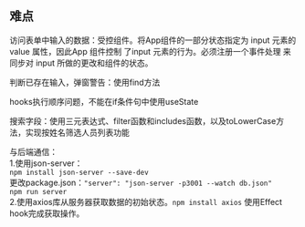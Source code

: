 ## 难点
访问表单中输入的数据：受控组件。将App组件的一部分状态指定为 input 元素的value 属性，因此App 组件控制 了input 元素的行为。必须注册一个事件处理 来同步对 input 所做的更改和组件的状态。<br>

判断已存在输入，弹窗警告：使用find方法<br>

hooks执行顺序问题，不能在if条件句中使用useState<br>

搜索字段：使用三元表达式、filter函数和includes函数，以及toLowerCase方法，实现按姓名筛选人员列表功能<br>

与后端通信：<br>
1.使用json-server：<br>
```npm install json-server --save-dev```<br>
更改package.json：```"server": "json-server -p3001 --watch db.json"```<br>
```npm run server```<br>
2.使用axios库从服务器获取数据的初始状态。```npm install axios``` 使用Effect hook完成获取操作。

